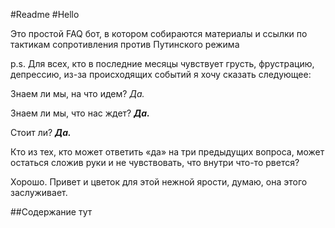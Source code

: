 #Readme #Hello


Это простой FAQ бот, в котором собираются материалы и ссылки по тактикам сопротивления против Путинского режима


p.s. Для всех, кто в последние месяцы чувствует грусть, фрустрацию, депрессию, из-за происходящих событий я хочу сказать следующее:


Знаем ли мы, на что идем? _Да._

Знаем ли мы, что нас ждет? ***Да.***

Стоит ли? ***Да.***

Кто из тех, кто может ответить «да» на три предыдущих вопроса, может остаться сложив руки и не чувствовать, что внутри что-то рвется? 

Хорошо. Привет и цветок для этой нежной ярости, думаю, она этого заслуживает.



##Содержание тут
